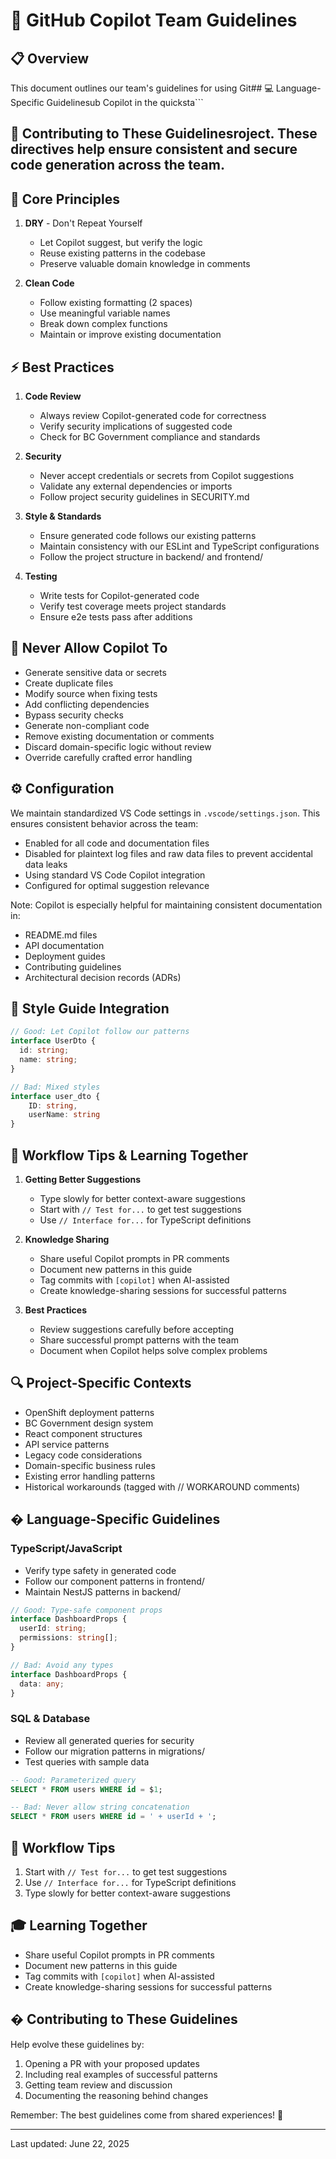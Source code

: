 # 🤖 GitHub Copilot Team Guidelines

## 📋 Overview

This document outlines our team's guidelines for using Git## 💻 Language-Specific Guidelinesub Copilot in the quicksta```

## 📝 Contributing to These Guidelinesroject. These directives help ensure consistent and secure code generation across the team.

## 🎯 Core Principles
1. **DRY** - Don't Repeat Yourself
   - Let Copilot suggest, but verify the logic
   - Reuse existing patterns in the codebase
   - Preserve valuable domain knowledge in comments

2. **Clean Code**
   - Follow existing formatting (2 spaces)
   - Use meaningful variable names
   - Break down complex functions
   - Maintain or improve existing documentation

## ⚡ Best Practices

1. **Code Review**
   - Always review Copilot-generated code for correctness
   - Verify security implications of suggested code
   - Check for BC Government compliance and standards

2. **Security**
   - Never accept credentials or secrets from Copilot suggestions
   - Validate any external dependencies or imports
   - Follow project security guidelines in SECURITY.md

3. **Style & Standards**
   - Ensure generated code follows our existing patterns
   - Maintain consistency with our ESLint and TypeScript configurations
   - Follow the project structure in backend/ and frontend/

4. **Testing**
   - Write tests for Copilot-generated code
   - Verify test coverage meets project standards
   - Ensure e2e tests pass after additions

## 🚫 Never Allow Copilot To
- Generate sensitive data or secrets
- Create duplicate files
- Modify source when fixing tests
- Add conflicting dependencies
- Bypass security checks
- Generate non-compliant code
- Remove existing documentation or comments
- Discard domain-specific logic without review
- Override carefully crafted error handling

## ⚙️ Configuration

We maintain standardized VS Code settings in `.vscode/settings.json`. This ensures consistent behavior across the team:

- Enabled for all code and documentation files
- Disabled for plaintext log files and raw data files to prevent accidental data leaks
- Using standard VS Code Copilot integration
- Configured for optimal suggestion relevance

Note: Copilot is especially helpful for maintaining consistent documentation in:
- README.md files
- API documentation
- Deployment guides
- Contributing guidelines
- Architectural decision records (ADRs)

## 🎨 Style Guide Integration
```typescript
// Good: Let Copilot follow our patterns
interface UserDto {
  id: string;
  name: string;
}

// Bad: Mixed styles
interface user_dto {
    ID: string,
    userName: string
}
```

## 🔄 Workflow Tips & Learning Together
1. **Getting Better Suggestions**
   - Type slowly for better context-aware suggestions
   - Start with `// Test for...` to get test suggestions
   - Use `// Interface for...` for TypeScript definitions

2. **Knowledge Sharing**
   - Share useful Copilot prompts in PR comments
   - Document new patterns in this guide
   - Tag commits with `[copilot]` when AI-assisted
   - Create knowledge-sharing sessions for successful patterns

3. **Best Practices**
   - Review suggestions carefully before accepting
   - Share successful prompt patterns with the team
   - Document when Copilot helps solve complex problems

## 🔍 Project-Specific Contexts
- OpenShift deployment patterns
- BC Government design system
- React component structures
- API service patterns
- Legacy code considerations
- Domain-specific business rules
- Existing error handling patterns
- Historical workarounds (tagged with // WORKAROUND comments)

## � Language-Specific Guidelines

### TypeScript/JavaScript
- Verify type safety in generated code
- Follow our component patterns in frontend/
- Maintain NestJS patterns in backend/
```typescript
// Good: Type-safe component props
interface DashboardProps {
  userId: string;
  permissions: string[];
}

// Bad: Avoid any types
interface DashboardProps {
  data: any;
}
```

### SQL & Database
- Review all generated queries for security
- Follow our migration patterns in migrations/
- Test queries with sample data
```sql
-- Good: Parameterized query
SELECT * FROM users WHERE id = $1;

-- Bad: Never allow string concatenation
SELECT * FROM users WHERE id = ' + userId + ';
```

## 🔄 Workflow Tips
1. Start with `// Test for...` to get test suggestions
2. Use `// Interface for...` for TypeScript definitions
3. Type slowly for better context-aware suggestions

## 🎓 Learning Together
- Share useful Copilot prompts in PR comments
- Document new patterns in this guide
- Tag commits with `[copilot]` when AI-assisted
- Create knowledge-sharing sessions for successful patterns

## � Contributing to These Guidelines

Help evolve these guidelines by:
1. Opening a PR with your proposed updates
2. Including real examples of successful patterns
3. Getting team review and discussion
4. Documenting the reasoning behind changes

Remember: The best guidelines come from shared experiences! 🚀

---
Last updated: June 22, 2025
